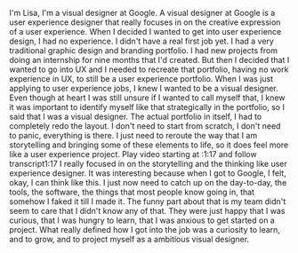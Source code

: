 
I'm Lisa, I'm a visual designer at Google. A visual designer at Google is a user experience designer that really focuses in on the creative expression of a user experience. When I decided I wanted to get into user experience design, I had no experience. I didn't have a real first job yet. I had a very traditional graphic design and branding portfolio. I had new projects from doing an internship for nine months that I'd created. But then I decided that I wanted to go into UX and I needed to recreate that portfolio, having no work experience in UX, to still be a user experience portfolio. When I was just applying to user experience jobs, I knew I wanted to be a visual designer. Even though at heart I was still unsure if I wanted to call myself that, I knew it was important to identify myself like that strategically in the portfolio, so I said that I was a visual designer. The actual portfolio in itself, I had to completely redo the layout. I don't need to start from scratch, I don't need to panic, everything is there. I just need to reroute the way that I am storytelling and bringing some of these elements to life, so it does feel more like a user experience project.
Play video starting at :1:17 and follow transcript1:17
I really focused in on the storytelling and the thinking like user experience designer. It was interesting because when I got to Google, I felt, okay, I can think like this. I just now need to catch up on the day-to-day, the tools, the software, the things that most people know going in, that somehow I faked it till I made it. The funny part about that is my team didn't seem to care that I didn't know any of that. They were just happy that I was curious, that I was hungry to learn, that I was anxious to get started on a project. What really defined how I got into the job was a curiosity to learn, and to grow, and to project myself as a ambitious visual designer.